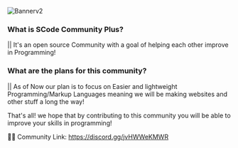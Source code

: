 ![Bannerv2](https://user-images.githubusercontent.com/107978714/174975494-dd983271-6b59-4603-8ec4-557c6301fa1e.png)

### What is SCode Community Plus?

|| It's an open source Community with a goal of helping each other improve in Programming!

### What are the plans for this community?

|| As of Now our plan is to focus on Easier and lightweight Programming/Markup Languages meaning we will be making websites and other stuff a long the way!

That's all! we hope that by contributing to this community you will be able to improve your skills in programming!

🧑‍💻 Community Link: https://discord.gg/jvHWWeKMWR

<!--
**communityScode/communityScode** is a ✨ _special_ ✨ repository because its `README.md` (this file) appears on your GitHub profile.

Here are some ideas to get you started:

- 🔭 I’m currently working on ...
- 🌱 I’m currently learning ...
- 👯 I’m looking to collaborate on ...
- 🤔 I’m looking for help with ...
- 💬 Ask me about ...
- 📫 How to reach me: ...
- 😄 Pronouns: ...
- ⚡ Fun fact: ...
-->
